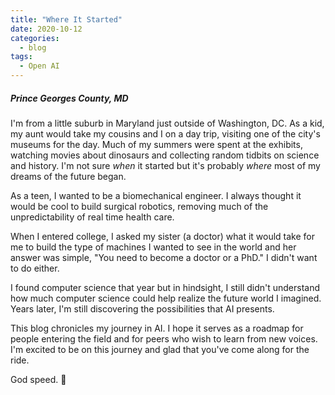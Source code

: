 ```yaml
---
title: "Where It Started"
date: 2020-10-12
categories:
  - blog
tags:
  - Open AI
---
```


##### Prince Georges County, MD

I'm from a little suburb in Maryland just outside of Washington, DC. As a kid, my aunt would take my cousins and I on a day trip, visiting one of the city's museums for the day. Much of my summers were spent at the exhibits, watching movies about dinosaurs and collecting random tidbits on science and history. I'm not sure *when* it started but it's probably *where* most of my dreams of the future began.

As a teen, I wanted to be a biomechanical engineer. I always thought it would be cool to build surgical robotics, removing much of the unpredictability of real time health care.

When I entered college, I asked my sister (a doctor) what it would take for me to build the type of machines I wanted to see in the world and her answer was simple, "You need to become a doctor or a PhD." I didn't want to do either.

I found computer science that year but in hindsight, I still didn't understand how much computer science could help realize the future world I imagined. Years later, I'm still discovering the possibilities that AI presents.

This blog chronicles my journey in AI. I hope it serves as a roadmap for people entering the field and for peers who wish to learn from new voices. I'm excited to be on this journey and glad that you've come along for the ride.

God speed. :robot:

